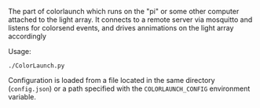 
The part of colorlaunch which runs on the "pi" or some other computer attached to the light array.
It connects to a remote server via mosquitto and listens for colorsend events, and drives annimations on the light array accordingly

Usage:

    ./ColorLaunch.py

Configuration is loaded from a file located in the same directory (`config.json`) or a path specified with the `COLORLAUNCH_CONFIG` environment variable.
